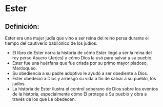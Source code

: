 # Ester

## Definición: 

Ester era una mujer judía que vino a ser reina del reino persa durante el tiempo del cautiverio babilónico de los judíos.

* El libro de Ester narra la historia de cómo Ester llegó a ser la reina del rey perso Asuero (Jerjes) y cómo Dios la usó para salvar a su pueblo.
* Ester fue una huérfana que fue criada por su primo mayor piadoso, Mardoqueo.
* Su obediencia a su padre adoptivo le ayudó a  ser obediente a Dios.
* Ester obedeció a Dios y arriesgó su vida a fin de salvar a su pueblo, los judíos.
* La historia de Ester ilustra el control soberano de Dios sobre los eventos de la historia, especialmente cómo Él protege a Su pueblo y obra a través de los que Le obedecen.

